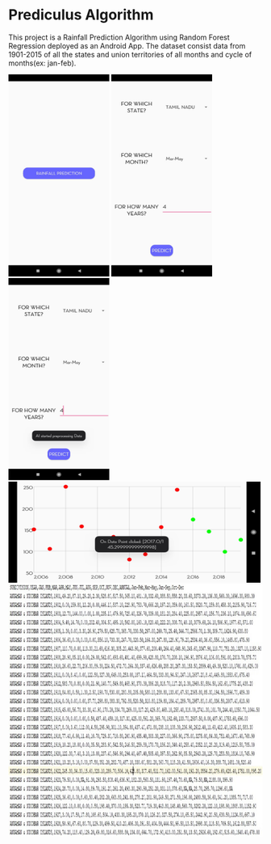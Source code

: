 # Prediculus Algorithm

This project is a Rainfall Prediction Algorithm using Random Forest Regression deployed as an Android App. The dataset consist data from 1901-2015 of all the states and union territories of all months and cycle of months(ex: jan-feb).

<img src="images/1.jpg" width="200" height="400">

<img src="images/4.jpg" width="200" height="400">

<img src="images/5.jpg" width="200" height="400">

<img src="images/6.jpg" width="500" height="200">

<img src="images/9.jpg" width="1000" height="500">
